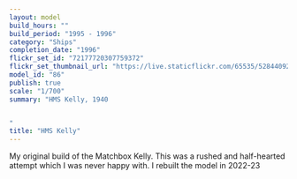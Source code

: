 ```yaml
---
layout: model
build_hours: ""
build_period: "1995 - 1996"
category: "Ships"
completion_date: "1996"
flickr_set_id: "72177720307759372"
flickr_set_thumbnail_url: "https://live.staticflickr.com/65535/52844092769_6567b6fe33_m.jpg"
model_id: "86"
publish: true
scale: "1/700"
summary: "HMS Kelly, 1940  


"
title: "HMS Kelly"
---
```


My original build of the Matchbox Kelly. This was a rushed and half-hearted attempt which I was never happy with. I rebuilt the model in 2022-23 
